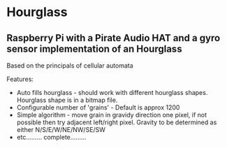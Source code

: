 # Hourglass
## Raspberry Pi with a Pirate Audio HAT and a gyro sensor implementation of an Hourglass

Based on the principals of cellular automata

Features:
  - Auto fills hourglass - should work with different hourglass shapes.  Hourglass shape is in a bitmap file.
  - Configurable number of 'grains' - Default is approx 1200
  - Simple algorithm - move grain in gravidy direction one pixel, if not possible then try adjacent left/right pixel.  Gravity to be determined as either N/S/E/W/NE/NW/SE/SW
  - etc......... complete.........




